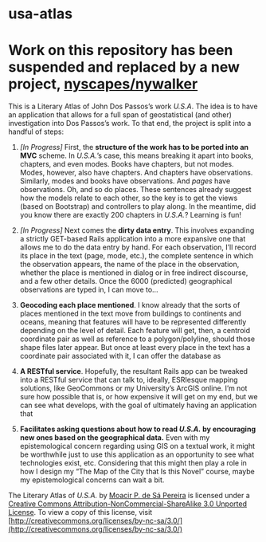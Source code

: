 usa-atlas
=========

# Work on this repository has been suspended and replaced by a new project, [nyscapes/nywalker](http://github.com/nyscapes/nywalker)

This is a Literary Atlas of John Dos Passos’s work *U.S.A*. The idea is to have an application that allows for a full span of geostatistical (and other) investigation into Dos Passos’s work. To that end, the project is split into a handful of steps:

1. *[In Progress]* First, the **structure of the work has to be ported into an MVC** scheme. In *U.S.A.*’s case, this means breaking it apart into books, chapters, and even modes. Books have chapters, but not modes. Modes, however, also have chapters. And chapters have observations. Similarly, modes and books have observations. And *pages* have observations. Oh, and so do places. These sentences already suggest how the models relate to each other, so the key is to get the views (based on Bootstrap) and controllers to play along. In the meantime, did you know there are exactly 200 chapters in *U.S.A.*? Learning is fun!

2. *[In Progress]* Next comes the **dirty data entry**. This involves expanding a strictly GET-based Rails application into a more expansive one that allows me to do the data entry by hand. For each observation, I’ll record its place in the text (page, mode, etc.), the complete sentence in which the observation appears, the name of the place in the observation, whether the place is mentioned in dialog or in free indirect discourse, and a few other details. Once the 6000 (predicted) geographical observations are typed in, I can move to…

3. **Geocoding each place mentioned**. I know already that the sorts of places mentioned in the text move from buildings to continents and oceans, meaning that features will have to be represented differently depending on the level of detail. Each feature will get, then, a centroid coordinate pair as well as reference to a polygon/polyline, should those shape files later appear. But once at least every place in the text has a coordinate pair associated with it, I can offer the database as

4. **A RESTful service**. Hopefully, the resultant Rails app can be tweaked into a RESTful service that can talk to, ideally, ESRIesque mapping solutions, like GeoCommons or my University’s ArcGIS online. I’m not sure how possible that is, or how expensive it will get on my end, but we can see what develops, with the goal of ultimately having an application that

5. **Facilitates asking questions about how to read *U.S.A.* by encouraging new ones based on the geographical data.** Even with my epistemological concern regarding using GIS on a textual work, it might be worthwhile just to use this application as an opportunity to see what technologies exist, etc. Considering that this might then play a role in how I design my “The Map of the City that Is this Novel” course, maybe my epistemological concerns can wait a bit.

The Literary Atlas of *U.S.A.* by [Moacir P. de Sá Pereira](http://moacir.com) is licensed under a [Creative Commons Attribution-NonCommercial-ShareAlike 3.0 Unported License](http://creativecommons.org/licenses/by-nc-sa/3.0/). To view a copy of this license, visit [http://creativecommons.org/licenses/by-nc-sa/3.0/](http://creativecommons.org/licenses/by-nc-sa/3.0/)
